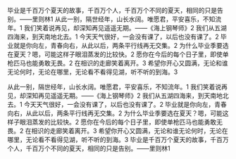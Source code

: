 
毕业是千百万个夏天的故事，千百万个人，千百万个不同的夏天，相同的只是告别。——里则林1
从此一别，隔世经年，山长水阔。唯愿君，平安喜乐，不知流年。1
我们笑着说再见，却深知再见遥遥无期。——《海上钢琴师》2
我们从五湖四海来，到天南地北去。1
今天天气很好，一会没有课了，以后也没有课了。2
毕业就是你向左，青春向右，从此以后，两条平行线再无交集。2
为什么毕业季要选在夏天？嗯，可能这样子眼泪蒸发的比较快。2
愿你在今后的每个日子里，即使单枪匹马也能勇敢无畏。2
在相识的走廊笑着离开。3
希望你开心又圆满，无论和谁无论何时，无论在哪里，无论看不看得见湖，听不听的到海。3

从此一别，隔世经年，山长水阔。唯愿君，平安喜乐，不知流年。1
我们笑着说再见，却深知再见遥遥无期。——《海上钢琴师》2
我们从五湖四海来，到天南地北去。1
今天天气很好，一会没有课了，以后也没有课了。2
毕业就是你向左，青春向右，从此以后，两条平行线再无交集。2
为什么毕业季要选在夏天？嗯，可能这样子眼泪蒸发的比较快。2
愿你在今后的每个日子里，即使单枪匹马也能勇敢无畏。2
在相识的走廊笑着离开。3
希望你开心又圆满，无论和谁无论何时，无论在哪里，无论看不看得见湖，听不听的到海。3
毕业是千百万个夏天的故事，千百万个人，千百万个不同的夏天，相同的只是告别。——里则林1